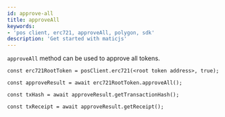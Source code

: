 ```yaml
---
id: approve-all
title: approveAll
keywords: 
- 'pos client, erc721, approveAll, polygon, sdk'
description: 'Get started with maticjs'
---
```


`approveAll` method can be used to approve all tokens.

```
const erc721RootToken = posClient.erc721(<root token address>, true);

const approveResult = await erc721RootToken.approveAll();

const txHash = await approveResult.getTransactionHash();

const txReceipt = await approveResult.getReceipt();

```
